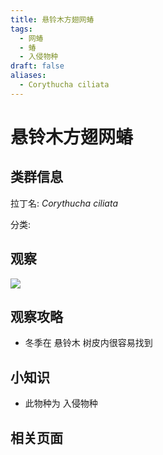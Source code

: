```yaml
---
title: 悬铃木方翅网蝽
tags:
  - 网蝽
  - 蝽
  - 入侵物种
draft: false
aliases:
  - Corythucha ciliata
---
```

# 悬铃木方翅网蝽

## 类群信息

拉丁名: *Corythucha ciliata*

分类: 

## 观察

![](https://gotcha-picgo-bed.oss-cn-beijing.aliyuncs.com/20231231011958.png)

## 观察攻略

* 冬季在 悬铃木 树皮内很容易找到

## 小知识

* 此物种为 入侵物种

## 相关页面


